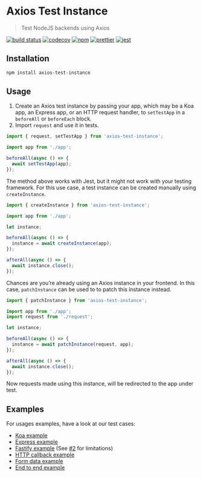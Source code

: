 # Axios Test Instance

> Test NodeJS backends using Axios

[![build status](https://github.com/remcohaszing/axios-test-instance/workflows/NodeJS/badge.svg)](https://github.com/remcohaszing/axios-test-instance/actions)
[![codecov](https://codecov.io/gh/remcohaszing/axios-test-instance/branch/main/graph/badge.svg)](https://codecov.io/gh/remcohaszing/axios-test-instance)
[![npm](https://img.shields.io/npm/v/axios-test-instance)](https://www.npmjs.com/package/axios-test-instance)
[![prettier](https://img.shields.io/badge/code_style-prettier-ff69b4.svg)](https://prettier.io)
[![jest](https://jestjs.io/img/jest-badge.svg)](https://jestjs.io)

## Installation

```sh
npm install axios-test-instance
```

## Usage

1. Create an Axios test instance by passing your app, which may be a Koa app, an Express app, or an
   HTTP request handler, to `setTestApp` in a `beforeAll` or `beforeEach` block.
2. Import `request` and use it in tests.

```js
import { request, setTestApp } from 'axios-test-instance';

import app from './app';

beforeAll(async () => {
  await setTestApp(app);
});
```

The method above works with Jest, but it might not work with your testing framework. For this use
case, a test instance can be created manually using `createInstance`.

```js
import { createInstance } from 'axios-test-instance';

import app from './app';

let instance;

beforeAll(async () => {
  instance = await createInstance(app);
});

afterAll(async () => {
  await instance.close();
});
```

Chances are you’re already using an Axios instance in your frontend. In this case, `patchInstance`
can be used to to patch this instance instead.

```js
import { patchInstance } from 'axios-test-instance';

import app from './app';
import request from './request';

let instance;

beforeAll(async () => {
  instance = await patchInstance(request, app);
});

afterAll(async () => {
  await instance.close();
});
```

Now requests made using this instance, will be redirected to the app under test.

## Examples

For usages examples, have a look at our test cases:

- [Koa example](__tests__/koa.ts)
- [Express example](__tests__/express.ts)
- [Fastify example](__tests__/fastify.ts) (See
  [#2](https://github.com/remcohaszing/axios-test-instance/issues/2) for limitations)
- [HTTP callback example](__tests__/callback.ts)
- [Form data example](__tests__/form-data.ts)
- [End to end example](__tests__/e2e.ts)
